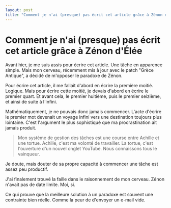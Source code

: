```yaml
---
layout: post
title: "Comment je n'ai (presque) pas écrit cet article grâce à Zénon d'Élée"
---
```


# Comment je n'ai (presque) pas écrit cet article grâce à Zénon d'Élée

Avant hier, je me suis assis pour écrire cet article. Une tâche en apparence simple. Mais mon cerveau, récemment mis à jour avec le patch "Grèce Antique", a décidé de m'opposer le paradoxe de Zénon.

Pour écrire cet article, il me fallait d'abord en écrire la première moitié. Logique. Mais pour écrire cette moitié, je devais d'abord en écrire le premier quart. Et avant cela, le premier huitième, puis le premier seizième, et ainsi de suite à l'infini.

Mathématiquement, je ne pouvais donc jamais commencer. L'acte d'écrire le premier mot devenait un voyage infini vers une destination toujours plus lointaine. C'est l'argument le plus sophistiqué que ma procrastination ait jamais produit.

> Mon système de gestion des tâches est une course entre Achille et une tortue. Achille, c'est ma volonté de travailler. La tortue, c'est l'ouverture d'un nouvel onglet YouTube. Nous connaissons tous le vainqueur.

Je doute, mais douter de sa propre capacité à commencer une tâche est assez peu productif.

J'ai finalement trouvé la faille dans le raisonnement de mon cerveau. Zénon n'avait pas de date limite. Moi, si.

Ce qui prouve que la meilleure solution à un paradoxe  est souvent une contrainte bien réelle. Comme la peur de d'envoyer un e-mail vide.

